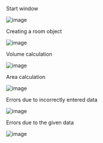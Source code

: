 Start window

![image](https://github.com/hahanzo/OOP/assets/110280756/a6660662-916f-48d4-af4a-7257e282179c)

Creating a room object

![image](https://github.com/hahanzo/OOP/assets/110280756/9030373b-064d-44e9-b8d9-5af7835d5b37)

Volume calculation

![image](https://github.com/hahanzo/OOP/assets/110280756/c313b794-4b42-45d5-8bb7-776f8eb4824e)

Area calculation

![image](https://github.com/hahanzo/OOP/assets/110280756/6250fb20-76b5-42de-a031-e5876708954b)

Errors due to incorrectly entered data

![image](https://github.com/hahanzo/OOP/assets/110280756/124815d0-b446-467c-8ebd-81c4de687ef3)

Errors due to the given data

![image](https://github.com/hahanzo/OOP/assets/110280756/dad68641-4501-4023-803b-27e344605f1a)
